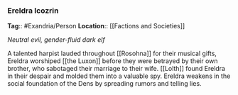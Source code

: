 ### Ereldra Icozrin
**Tag**:: #Exandria/Person
**Location**:: [[Factions and Societies]]

_Neutral evil, gender-fluid dark elf_

A talented harpist lauded throughout [[Rosohna]] for their musical gifts, Ereldra worshiped [[the Luxon]] before they were betrayed by their own brother, who sabotaged their marriage to their wife. [[Lolth]] found Ereldra in their despair and molded them into a valuable spy. Ereldra weakens in the social foundation of the Dens by spreading rumors and telling lies.